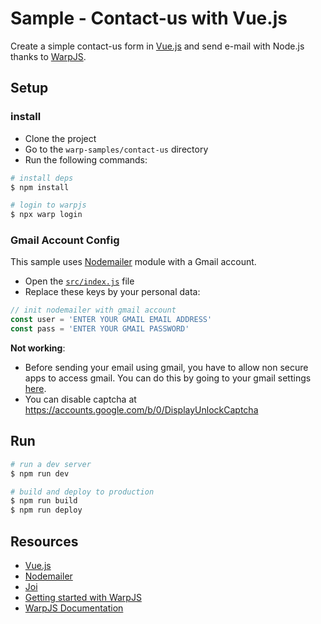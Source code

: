# Sample - Contact-us with Vue.js

Create a simple contact-us form in [Vue.js](https://vuejs.org/) and send e-mail with Node.js thanks to [WarpJS](https://warpjs.com).

## Setup

### install

- Clone the project
- Go to the `warp-samples/contact-us` directory
- Run the following commands:

```bash
# install deps
$ npm install

# login to warpjs
$ npx warp login
```

### Gmail Account Config

This sample uses [Nodemailer](https://www.npmjs.com/package/nodemailer) module with a Gmail account.

- Open the [`src/index.js`](src/index.js) file
- Replace these keys by your personal data:

```js
// init nodemailer with gmail account
const user = 'ENTER YOUR GMAIL EMAIL ADDRESS'
const pass = 'ENTER YOUR GMAIL PASSWORD'
```

**Not working**:

- Before sending your email using gmail, you have to allow non secure apps to access gmail.
  You can do this by going to your gmail settings [here](https://myaccount.google.com/lesssecureapps).
- You can disable captcha at https://accounts.google.com/b/0/DisplayUnlockCaptcha

## Run

```bash
# run a dev server
$ npm run dev

# build and deploy to production
$ npm run build
$ npm run deploy
```

## Resources

- [Vue.js](https://vuejs.org/)
- [Nodemailer](https://www.npmjs.com/package/nodemailer)
- [Joi](https://www.npmjs.com/package/@hapi/joi)
- [Getting started with WarpJS](https://warpjs.dev/docs/getting-started)
- [WarpJS Documentation](https://warpjs.dev)
